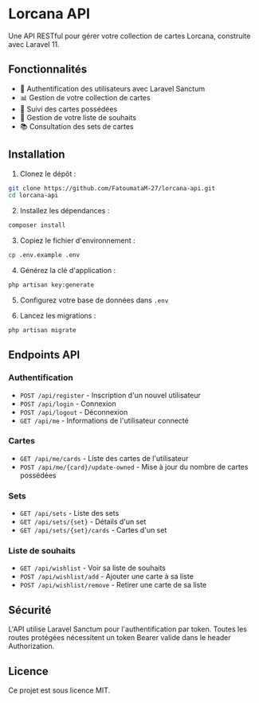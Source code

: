 # Lorcana API

Une API RESTful pour gérer votre collection de cartes Lorcana, construite avec Laravel 11.

## Fonctionnalités

- 🔐 Authentification des utilisateurs avec Laravel Sanctum
- 📊 Gestion de votre collection de cartes
- 📝 Suivi des cartes possédées
- 🎯 Gestion de votre liste de souhaits
- 📚 Consultation des sets de cartes

## Installation

1. Clonez le dépôt :
```bash
git clone https://github.com/FatoumataM-27/lorcana-api.git
cd lorcana-api
```

2. Installez les dépendances :
```bash
composer install
```

3. Copiez le fichier d'environnement :
```bash
cp .env.example .env
```

4. Générez la clé d'application :
```bash
php artisan key:generate
```

5. Configurez votre base de données dans `.env`

6. Lancez les migrations :
```bash
php artisan migrate
```

## Endpoints API

### Authentification
- `POST /api/register` - Inscription d'un nouvel utilisateur
- `POST /api/login` - Connexion
- `POST /api/logout` - Déconnexion
- `GET /api/me` - Informations de l'utilisateur connecté

### Cartes
- `GET /api/me/cards` - Liste des cartes de l'utilisateur
- `POST /api/me/{card}/update-owned` - Mise à jour du nombre de cartes possédées

### Sets
- `GET /api/sets` - Liste des sets
- `GET /api/sets/{set}` - Détails d'un set
- `GET /api/sets/{set}/cards` - Cartes d'un set

### Liste de souhaits
- `GET /api/wishlist` - Voir sa liste de souhaits
- `POST /api/wishlist/add` - Ajouter une carte à sa liste
- `POST /api/wishlist/remove` - Retirer une carte de sa liste

## Sécurité

L'API utilise Laravel Sanctum pour l'authentification par token. Toutes les routes protégées nécessitent un token Bearer valide dans le header Authorization.

## Licence

Ce projet est sous licence MIT.
